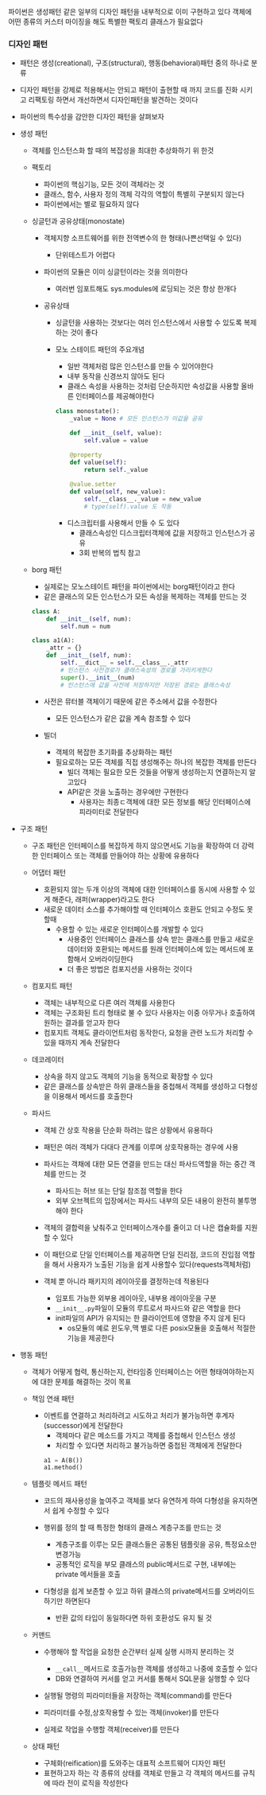 파이썬은 생성패턴 같은 일부의 디자인 패턴을 내부적으로 이미 구현하고 있다
객체에 어떤 종류의 커스터 마이징을 해도 특별한 팩토리 클래스가 필요없다

### 디자인 패턴
- 패턴은 생성(creational), 구조(structural), 행동(behavioral)패턴 중의 하나로 분류
- 디자인 패턴을 강제로 적용해서는 안되고 패턴이 출현할 때 까지 코드를 진화 시키고 리팩토링 하면서 개선하면서 디자인패턴을 발견하는 것이다
- 파이썬의 특수성을 감안한 디자인 패턴을 살펴보자

- 생성 패턴
    - 객체를 인스턴스화 할 때의 복잡성을 최대한 추상화하기 위 한것
    - 팩토리
        - 파이썬의 핵심기능, 모든 것이 객체라는 것
        - 클래스, 함수, 사용자 정의 객체 각각의 역할이 특별히 구분되지 않는다
        - 파이썬에서는 별로 필요하지 않다
    
    - 싱글턴과 공유상태(monostate)
        - 객체지향 소프트웨어를 위한 전역변수의 한 형태(나쁜선택일 수 있다)
            - 단위테스트가 어렵다
        - 파이썬의 모듈은 이미 싱글턴이라는 것을 의미한다
            - 여러번 임포트해도 sys.modules에 로딩되는 것은 항상 한개다

        - 공유상태
            - 싱글턴을 사용하는 것보다는 여러 인스턴스에서 사용할 수 있도록 복제하는 것이 좋다
            - 모노 스테이트 패턴의 주요개념 
                - 일반 객체처럼 많은 인스턴스를 만들 수 있어야한다
                - 내부 동작을 신경쓰지 않아도 된다
                - 클래스 속성을 사용하는 것처럼 단순하지만 속성값을 사용할 올바른 인터페이스를 제공해야한다

                ```py
                class monostate():
                    _value = None # 모든 인스턴스가 이값을 공유

                    def __init__(self, value):
                        self.value = value

                    @property
                    def value(self):
                        return self._value
                    
                    @value.setter
                    def value(self, new_value):
                        self.__class__._value = new_value
                        # type(self).value 도 작동
                ```
                - 디스크립터를 사용해서 만들 수 도 있다
                    - 클래스속성인 디스크립터객체에 값을 저장하고 인스턴스가 공유
                    - 3회 반복의 법칙 참고

    - borg 패턴
        - 실제로는 모노스테이트 패턴을 파이썬에서는 borg패턴이라고 한다
        - 같은 클래스의 모든 인스턴스가 모든 속성을 복제하는 객체를 만드는 것
        ```py
        class A:
            def __init__(self, num):
                self.num = num

        class a1(A):
            _attr = {}
            def __init__(self, num):
                self.__dict__ = self.__class__._attr
                # 인스턴스 사전경로가 클래스속성의 경로를 가리키게한다
                super().__init__(num) 
                # 인스턴스에 값을 사전에 저장하지만 저장된 경로는 클래스속성
        ```
        - 사전은 뮤터블 객체이기 때문에 같은 주소에서 값을 수정한다
            - 모든 인스턴스가 같은 값을 계속 참조할 수 있다

        - 빌더
            - 객체의 복잡한 초기화를 추상화하는 패턴
            - 필요로하는 모든 객체를 직접 생성해주는 하나의 복잡한 객체를 만든다
                - 빌더 객체는 필요한 모든 것들을 어떻게 생성하는지 연결하는지 알고있다
                - API같은 것을 노출하는 경우에만 구현한다
                    - 사용자는 최종ㄷ객체에 대한 모든 정보를 해당 인터페이스에 피라미터로 전달한다

- 구조 패턴
    - 구조 패턴은 인터페이스를 복잡하게 하지 않으면서도 기능을 확장하여 더 강력한 인터페이스 또는 객체를 만들어야 하는 상황에 유용하다
    - 어댑터 패턴
        - 호환되지 않는 두개 이상의 객체에 대한 인터페이스를 동시에 사용할 수 있게 해준다, 래퍼(wrapper)라고도 한다
        - 새로운 데이터 소스를 추가해야할 때 인터페이스 호환도 안되고 수정도 못할때
            - 수용할 수 있는 새로운 인터페이스를 개발할 수 있다
                - 사용중인 인터페이스 클래스를 상속 받는 클래스를 만들고 새로운 데이터와 호환되는 메서드를 원래 인터페이스에 있는 메서드에 포함해서 오버라이딩한다
                - 더 좋은 방법은 컴포지션을 사용하는 것이다

    - 컴포지트 패턴
        - 객체는 내부적으로 다른 여러 객체를 사용한다
        - 객체는 구조화된 트리 형태로 불 수 있다 사용자는 이중 아무거나 호출하여 원하는 결과를 얻고자 한다
        - 컴포지트 객체도 클라이언트처럼 동작한다, 요청을 관련 노드가 처리할 수 있을 때까지 계속 전달한다
    
    - 데코레이터
        - 상속을 하지 않고도 객체의 기능을 동적으로 확장할 수 있다
        - 같은 클래스를 상속받은 하위 클래스들을 중첩해서 객체를 생성하고 다형성을 이용해서 메서드를 호출한다

    - 파사드
        - 객체 간 상호 작용을 단순화 하려는 많은 상황에서 유용하다
        - 패턴은 여러 객체가 다대다 관계를 이루며 상호작용하는 경우에 사용
        - 파사드는 객채에 대한 모든 연결을 만드는 대신 파사드역할을 하는 중간 객체를 만드는 것
            - 파사드는 허브 또는 단일 참조점 역할을 한다
            - 외부 오브젝트의 입장에서는 파사드 내부의 모든 내용이 완전히 불투명해야 한다
        
        - 객체의 결합력을 낮춰주고 인터페이스개수를 줄이고 더 나은 캡슐화를 지원할 수 있다
        - 이 패턴으로 단일 인터페이스를 제공하면 단일 진리점, 코드의 진입점 역할을 해서 사용자가 노출된 기능을 쉽게 사용할수 있다(requests객체처럼)
        - 객체 뿐 아니라 패키지의 레이아웃를 결정하는데 적용된다
            - 임포트 가능한 외부용 레이아웃, 내부용 레이아웃을 구분
            - ```__init__.py```파일이 모듈의 루트로서 파사드와 같은 역할을 한다
            - init파일의 API가 유지되는 한 클라이언트에 영향을 주지 않게 된다
                - os모듈의 예로 윈도우,맥 별로 다른 posix모듈을 호출해서 적절한 기능을 제공한다

- 행동 패턴
    - 객체가 어떻게 협력, 통신하는지, 런타임중 인터페이스는 어떤 형태여야하는지에 대한 문제를 해결하는 것이 목표
    - 책임 연쇄 패턴
        - 이벤트를 연결하고 처리하려고 시도하고 처리가 불가능하면 후계자(successor)에게 전달한다
            - 객체마다 같은 메소드를 가지고 객체를 중첩해서 인스턴스 생성
            - 처리할 수 있다면 처리하고 불가능하면 중첩된 객체에게 전달한다
            ```py
            a1 = A(B())
            a1.method()
            ```
    
    - 템플릿 메서드 패턴
        - 코드의 재사용성을 높여주고 객체를 보다 유연하게 하여 다형성을 유지하면서 쉽게 수정할 수 있다
        - 행위를 정의 할 때 특정한 형태의 클래스 계층구조를 만드는 것
            - 계층구조를 이루는 모든 클래스들은 공통된 템플릿을 공유, 특정요소만 변경가능
            - 공통적인 로직을 부모 클래스의 public메서드로 구현, 내부에는 private 메서들을 호출

        - 다형성을 쉽게 보존할 수 있고 하위 클래스의 private메서드를 오버라이드하기만 하면된다
            - 반환 값의 타입이 동일하다면 하위 호환성도 유지 될 것

    - 커맨드
        - 수행해야 할 작업을 요청한 순간부터 실제 실행 시까지 분리하는 것
            - ```__call__```메서드로 호출가능한 객체를 생성하고 나중에 호출할 수 있다
            - DB와 연결하여 커서를 얻고 커서를 통해서 SQL문을 실행할 수 있다
        
        - 실행될 명령의 피라미터들을 저장하는 객체(command)를 만든다
        - 피라미터를 수정,상호작용할 수 있는 객체(invoker)를 만든다
        - 실제로 작업을 수행할 객체(receiver)를 만든다

    - 상태 패턴
        - 구체화(reification)를 도와주는 대표적 소프트웨어 디자인 패턴
        - 표현하고자 하는 각 종류의 상태를 객체로 만들고 각 객체의 메서드를 규칙에 따라 전이 로직을 작성한다
        
